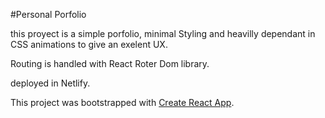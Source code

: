 #Personal Porfolio 

this proyect is a simple porfolio, minimal Styling and heavilly dependant in CSS animations to give an exelent UX.

Routing is handled with React Roter Dom library.

deployed in Netlify. 


This project was bootstrapped with [Create React App](https://github.com/facebook/create-react-app).
